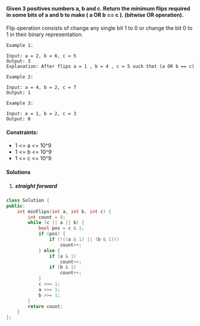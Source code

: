 #### Given 3 positives numbers a, b and c. Return the minimum flips required in some bits of a and b to make ( a OR b == c ). (bitwise OR operation).
Flip operation consists of change any single bit 1 to 0 or change the bit 0 to 1 in their binary representation.

 

```
Example 1:

Input: a = 2, b = 6, c = 5
Output: 3
Explanation: After flips a = 1 , b = 4 , c = 5 such that (a OR b == c)

Example 2:

Input: a = 4, b = 2, c = 7
Output: 1

Example 3:

Input: a = 1, b = 2, c = 3
Output: 0
```

 

#### Constraints:

-    1 <= a <= 10^9
-    1 <= b <= 10^9
-    1 <= c <= 10^9


#### Solutions

1. ##### straight forward

```c++
class Solution {
public:
    int minFlips(int a, int b, int c) {
        int count = 0;
        while (c || a || b) {
            bool pos = c & 1;
            if (pos) {
                if (!((a & 1) || (b & 1)))
                    count++;
            } else {
                if (a & 1)
                    count++;
                if (b & 1)
                    count++;
            }
            c >>= 1;
            a >>= 1;
            b >>= 1;
        }
        return count;
    }
};
```